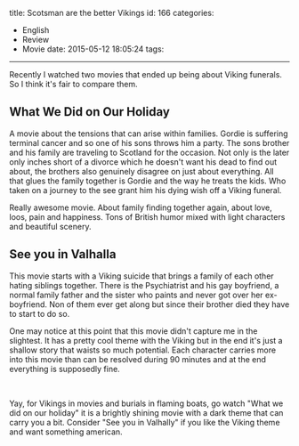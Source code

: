 title: Scotsman are the better Vikings
id: 166
categories:
  - English
  - Review
  - Movie
date: 2015-05-12 18:05:24
tags:
---

Recently I watched two movies that ended up being about Viking funerals. So I think it's fair to compare them.

## What We Did on Our Holiday

A movie about the tensions that can arise within families. Gordie is suffering terminal cancer and so one of his sons throws him a party. The sons brother and his family are traveling to Scotland for the occasion. Not only is the later only inches short of a divorce which he doesn't want his dead to find out about, the brothers also genuinely disagree on just about everything. All that glues the family together is Gordie and the way he treats the kids. Who taken on a journey to the see grant him his dying wish off a Viking funeral.

Really awesome movie. About family finding together again, about love, loos, pain and happiness. Tons of British humor mixed with light characters and beautiful scenery.

## See you in Valhalla

This movie starts with a Viking suicide that brings a family of each other hating siblings together. There is the Psychiatrist and his gay boyfriend, a normal family father and the sister who paints and never got over her ex-boyfriend. Non of them ever get along but since their brother died they have to start to do so.

One may notice at this point that this movie didn't capture me in the slightest. It has a pretty cool theme with the Viking but in the end it's just a shallow story that waists so much potential. Each character carries more into this movie than can be resolved during 90 minutes and at the end everything is supposedly fine.

&nbsp;

Yay, for Vikings in movies and burials in flaming boats, go watch "What we did on our holiday" it is a brightly shining movie with a dark theme that can carry you a bit. Consider "See you in Valhally" if you like the Viking theme and want something american.